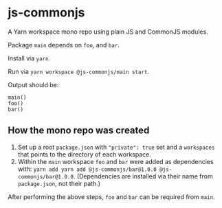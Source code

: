 # js-commonjs

A Yarn workspace mono repo using plain JS and CommonJS modules.

Package `main` depends on `foo`, and `bar`.

Install via `yarn`.

Run via `yarn workspace @js-commonjs/main start`.

Output should be:

```
main()
foo()
bar()
```

## How the mono repo was created

1. Set up a root `package.json` with `"private": true` set and a `workspaces` that points to the directory of each workspace.
2. Within the `main` workspace `foo` and `bar` were added as dependencies with: `yarn add yarn add @js-commonjs/bar@1.0.0 @js-commonjs/bar@1.0.0`. (Dependencies are installed via their name from `package.json`, not their path.)

After performing the above steps, `foo` and `bar` can be required from `main`.
